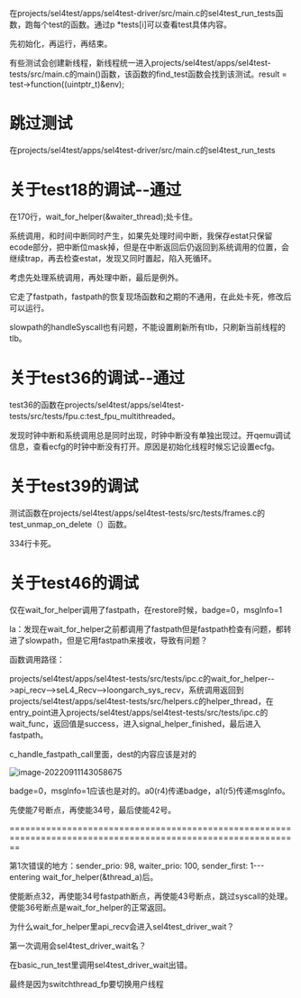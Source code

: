 在projects/sel4test/apps/sel4test-driver/src/main.c的sel4test_run_tests函数，跑每个test的函数。通过p *tests[i]可以查看test具体内容。

先初始化，再运行，再结束。

有些测试会创建新线程，新线程统一进入projects/sel4test/apps/sel4test-tests/src/main.c的main()函数，该函数的find_test函数会找到该测试。result = test->function((uintptr_t)&env);



# 跳过测试

在projects/sel4test/apps/sel4test-driver/src/main.c的sel4test_run_tests



# 关于test18的调试--通过

在170行，wait_for_helper(&waiter_thread);处卡住。

系统调用，和时间中断同时产生，如果先处理时间中断，我保存estat只保留ecode部分，把中断位mask掉，但是在中断返回后仍返回到系统调用的位置，会继续trap，再去检查estat，发现又同时置起，陷入死循环。

考虑先处理系统调用，再处理中断，最后是例外。 

它走了fastpath，fastpath的恢复现场函数和之期的不通用，在此处卡死，修改后可以运行。

slowpath的handleSyscall也有问题，不能设置刷新所有tlb，只刷新当前线程的tlb。





# 关于test36的调试--通过

test36的函数在projects/sel4test/apps/sel4test-tests/src/tests/fpu.c:test_fpu_multithreaded。

发现时钟中断和系统调用总是同时出现，时钟中断没有单独出现过。开qemu调试信息，查看ecfg的时钟中断没有打开。原因是初始化线程时候忘记设置ecfg。



# 关于test39的调试

测试函数在projects/sel4test/apps/sel4test-tests/src/tests/frames.c的test_unmap_on_delete（）函数。

334行卡死。



# 关于test46的调试

仅在wait_for_helper调用了fastpath，在restore时候，badge=0，msgInfo=1

la：发现在wait_for_helper之前都调用了fastpath但是fastpath检查有问题，都转进了slowpath，但是它用fastpath来接收，导致有问题？

函数调用路径：

projects/sel4test/apps/sel4test-tests/src/tests/ipc.c的wait_for_helper-->api_recv-->seL4_Recv-->loongarch_sys_recv，系统调用返回到projects/sel4test/apps/sel4test-tests/src/helpers.c的helper_thread，在entry_point进入projects/sel4test/apps/sel4test-tests/src/tests/ipc.c的wait_func，返回值是success，进入signal_helper_finished，最后进入fastpath。



c_handle_fastpath_call里面，dest的内容应该是对的

![image-20220911143058675](/home/lqt/projects/seL4projects/seL4-oscompProblemSolutions/images/8.31-sel4test调试.assets/image-20220911143058675.png)

badge=0，msgInfo=1应该也是对的。a0(r4)传递badge，a1(r5)传递msgInfo。

先使能7号断点，再使能34号，最后使能42号。



==============================================================================================================

第1次错误的地方：sender_prio: 98, waiter_prio: 100, sender_first: 1---entering wait_for_helper(&thread_a)后。

使能断点32，再使能34号fastpath断点，再使能43号断点，跳过syscall的处理。使能36号断点是wait_for_helper的正常返回。

为什么wait_for_helper里api_recv会进入sel4test_driver_wait？

第一次调用会sel4test_driver_wait名？



在basic_run_test里调用sel4test_driver_wait出错。



最终是因为switchthread_fp要切换用户线程





















